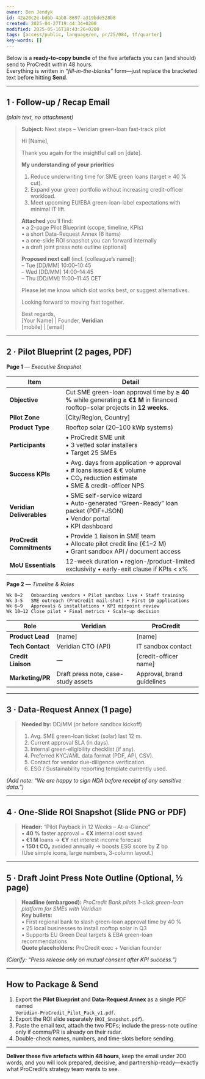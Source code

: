 ```yaml
---
owner: Ben Jendyk
id: 42a20c2e-bdbb-4ab8-8697-a319bde528b8
created: 2025-04-27T19:44:34+0200
modified: 2025-05-16T18:43:26+0200
tags: [access/public, language/en, pr/25/084, tf/quarter]
key-words: []
---
```


Below is a **ready-to-copy bundle** of the five artefacts you can (and should) send to ProCredit within 48 hours.  
Everything is written in *“fill-in-the-blanks”* form—just replace the bracketed text before hitting **Send**.

---

## 1 · Follow-up / Recap Email  
*(plain text, no attachment)*  

> **Subject:** Next steps – Veridian green-loan fast-track pilot  
>   
> Hi [Name],  
>   
> Thank you again for the insightful call on [date].  
>   
> **My understanding of your priorities**  
> 1. Reduce underwriting time for SME green loans (target ≥ 40 % cut).  
> 2. Expand your green portfolio without increasing credit-officer workload.  
> 3. Meet upcoming EU/EBA green-loan-label expectations with minimal IT lift.  
>   
> **Attached** you’ll find:  
> • a 2-page Pilot Blueprint (scope, timeline, KPIs)  
> • a short Data-Request Annex (6 items)  
> • a one-slide ROI snapshot you can forward internally  
> • a draft joint press note outline (optional)  
>   
> **Proposed next call** (incl. [colleague’s name]):  
> – Tue [DD/MM] 10:00–10:45  
> – Wed [DD/MM] 14:00–14:45  
> – Thu [DD/MM] 11:00–11:45 CET  
>   
> Please let me know which slot works best, or suggest alternatives.  
>   
> Looking forward to moving fast together.  
>   
> Best regards,  
> [Your Name] | Founder, **Veridian**  
> [mobile] | [email]  

---

## 2 · Pilot Blueprint (2 pages, PDF)

**Page 1** — *Executive Snapshot*  

| Item | Detail |
|------|--------|
| **Objective** | Cut SME green-loan approval time by **≥ 40 %** while generating **≥ €1 M** in financed rooftop-solar projects in **12 weeks**. |
| **Pilot Zone** | [City/Region, Country] |
| **Product Type** | Rooftop solar (20–100 kWp systems) |
| **Participants** | • ProCredit SME unit<br>• 3 vetted solar installers<br>• Target 25 SMEs |
| **Success KPIs** | • Avg. days from application → approval<br>• # loans issued & € volume<br>• CO₂ reduction estimate<br>• SME & credit-officer NPS |
| **Veridian Deliverables** | • SME self-service wizard<br>• Auto-generated “Green-Ready” loan packet (PDF+JSON)<br>• Vendor portal<br>• KPI dashboard |
| **ProCredit Commitments** | • Provide 1 liaison in SME team<br>• Allocate pilot credit line (€1–2 M)<br>• Grant sandbox API / document access |
| **MoU Essentials** | 12-week duration • region-/product-limited exclusivity • early-exit clause if KPIs \< x% |

**Page 2** — *Timeline & Roles*  

```
Wk 0–2   Onboarding vendors • Pilot sandbox live • Staff training
Wk 3–5   SME outreach (ProCredit mail-shot) • First 10 applications
Wk 6–9   Approvals & installations • KPI midpoint review
Wk 10–12 Close pilot • Final metrics • Scale-up decision
```

| Role                | Veridian                                     | ProCredit                    |
|---------------------|----------------------------------------------|------------------------------|
| **Product Lead**    | [name]                                       | [name]                       |
| **Tech Contact**    | Veridian CTO (API)                           | IT sandbox contact           |
| **Credit Liaison**  | —                                            | [credit-officer name]        |
| **Marketing/PR**    | Draft press note, case-study assets          | Approval, brand guidelines   |

---

## 3 · Data-Request Annex (1 page)

> **Needed by:** DD/MM (or before sandbox kickoff)
>   
> 1.  Avg. SME green-loan ticket (solar) last 12 m.  
> 2.  Current approval SLA (in days).  
> 3.  Internal green-eligibility checklist (if any).  
> 4.  Preferred KYC/AML data format (PDF, API, CSV).  
> 5.  Contact for vendor due-diligence verification.  
> 6.  ESG / Sustainability reporting template currently used.  

*(Add note: “We are happy to sign NDA before receipt of any sensitive data.”)*

---

## 4 · One-Slide ROI Snapshot (Slide PNG or PDF)

> **Header:** “Pilot Payback in 12 Weeks – At-a-Glance”  
> • **40 %** faster approval = **€X** internal cost saved  
> • **€1 M** loans → **€Y** net interest income forecast  
> • **150 t CO₂** avoided annually → boosts ESG score by **Z** bp  
> (Use simple icons, large numbers, 3-column layout.)

---

## 5 · Draft Joint Press Note Outline (Optional, ½ page)

> **Headline (embargoed):** *ProCredit Bank pilots 1-click green-loan platform for SMEs with Veridian*  
> **Key bullets:**  
> • First regional bank to slash green-loan approval time by 40 %  
> • 25 local businesses to install rooftop solar in Q3  
> • Supports EU Green Deal targets & EBA green-loan recommendations  
> **Quote placeholders:** ProCredit exec + Veridian founder  

*(Clarify: “Press release only on mutual consent after KPI success.”)*

---

## How to Package & Send

1. Export the **Pilot Blueprint** and **Data-Request Annex** as a single PDF named  
   `Veridian-ProCredit_Pilot_Pack_v1.pdf`.  
2. Export the ROI slide separately (`ROI_Snapshot.pdf`).  
3. Paste the email text, attach the two PDFs; include the press-note outline only if comms/PR is already on their radar.  
4. Double-check names, numbers, and time-slots before sending.

---

**Deliver these five artefacts within 48 hours**, keep the email under 200 words, and you will look prepared, decisive, and partnership-ready—exactly what ProCredit’s strategy team wants to see.